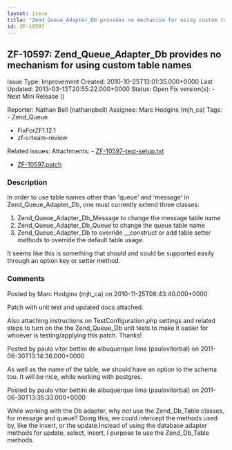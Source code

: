 ```yaml
---
layout: issue
title: "Zend_Queue_Adapter_Db provides no mechanism for using custom table names"
id: ZF-10597
---
```


ZF-10597: Zend\_Queue\_Adapter\_Db provides no mechanism for using custom table names
-------------------------------------------------------------------------------------

 Issue Type: Improvement Created: 2010-10-25T13:01:35.000+0000 Last Updated: 2013-03-13T20:55:22.000+0000 Status: Open Fix version(s): - Next Mini Release ()
 
 Reporter:  Nathan Bell (nathanpbell)  Assignee:  Marc Hodgins (mjh\_ca)  Tags: - Zend\_Queue
- FixForZF1.12.1
- zf-crteam-review
 
 Related issues: 
 Attachments: - [ZF-10597-test-setup.txt](/issues/secure/attachment/13487/ZF-10597-test-setup.txt)
- [ZF-10597.patch](/issues/secure/attachment/13485/ZF-10597.patch)
 
### Description

In order to use table names other than 'queue' and 'message' in Zend\_Queue\_Adapter\_Db, one must currently extend three classes:

1. Zend\_Queue\_Adapter\_Db\_Message to change the message table name
2. Zend\_Queue\_Adapter\_Db\_Queue to change the queue table name
3. Zend\_Queue\_Adapter\_Db to override \_\_construct or add table setter methods to override the default table usage.

It seems like this is something that should and could be supported easily through an option key or setter method.

 

 

### Comments

Posted by Marc Hodgins (mjh\_ca) on 2010-11-25T08:43:40.000+0000

Patch with unit test and updated docs attached.

Also attaching instructions on TestConfiguration.php settings and related steps to turn on the the Zend\_Queue\_Db unit tests to make it easier for whoever is testing/applying this patch. Thanks!

 

 

Posted by paulo vitor bettini de albuquerque lima (paulovitorbal) on 2011-06-30T13:14:36.000+0000

As well as the name of the table, we should have an option to the schema too. It will be nice, while working with postgres.

 

 

Posted by paulo vitor bettini de albuquerque lima (paulovitorbal) on 2011-06-30T13:35:33.000+0000

While working with the Db adapter, why not use the Zend\_Db\_Table classes, for message and queue? Doing this, we could intercept the methods used by, like the insert, or the update.Instead of using the database adapter methods for update, select, insert, I purpose to use the Zend\_Db\_Table methods.

 

 